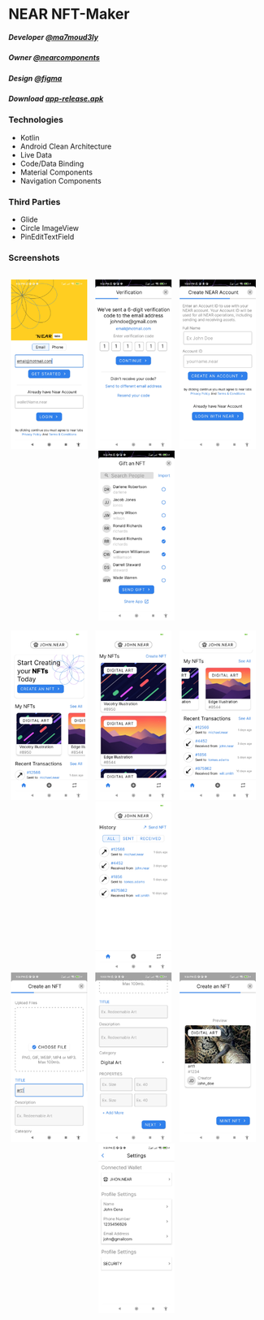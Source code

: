 # NEAR NFT-Maker
##### Developer [@ma7moud3ly](https://github.com/ma7moud3ly)
##### Owner [@nearcomponents](https://github.com/nearcomponents)
##### Design [@figma](https://www.figma.com/file/DAixS5x6Y0nxbrX2voAMH9/NEAR-Labs-App-) 
##### Download [app-release.apk](https://github.com/Ma7moud3ly/near-nft-maker/blob/main/app/release/app-release.apk)
### Technologies 
- Kotlin
- Android Clean Architecture
- Live Data 
- Code/Data Binding
- Material Components
- Navigation Components

### Third Parties
- Glide
- Circle ImageView
- PinEditTextField

### Screenshots
<div align="center">
<br>
  <div>
  <img src="screens/a1.jpg" alt="screenshot" width="150"/>&nbsp;&nbsp;&nbsp;
  <img src="screens/a2.jpg" alt="screenshot" width="150"/>&nbsp;&nbsp;&nbsp;
  <img src="screens/a3.jpg" alt="screenshot" width="150"/>&nbsp;&nbsp;&nbsp;
  <img src="screens/a4.jpg" alt="screenshot" width="150"/>
</div>
<br>
<div>
  <img src="screens/b1.jpg" alt="screenshot" width="150"/>&nbsp;&nbsp;&nbsp;
  <img src="screens/b2.jpg" alt="screenshot" width="150"/>&nbsp;&nbsp;&nbsp;
  <img src="screens/b3.jpg" alt="screenshot" width="150"/>&nbsp;&nbsp;&nbsp;
  <img src="screens/b4.jpg" alt="screenshot" width="150"/>&nbsp;&nbsp;&nbsp;
</div>
<div>
  <img src="screens/c1.jpg" alt="screenshot" width="150"/>&nbsp;&nbsp;&nbsp;
  <img src="screens/c2.jpg" alt="screenshot" width="150"/>&nbsp;&nbsp;&nbsp;
  <img src="screens/c3.jpg" alt="screenshot" width="150"/>&nbsp;&nbsp;&nbsp;
  <img src="screens/c4.jpg" alt="screenshot" width="150"/>
</div>
<br>
<br>
</div>
